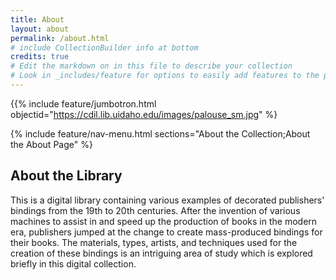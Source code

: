 ```yaml
---
title: About
layout: about
permalink: /about.html
# include CollectionBuilder info at bottom
credits: true
# Edit the markdown on in this file to describe your collection
# Look in _includes/feature for options to easily add features to the page
---
```


{{% include feature/jumbotron.html objectid="https://cdil.lib.uidaho.edu/images/palouse_sm.jpg" %}

{% include feature/nav-menu.html sections="About the Collection;About the About Page" %}

## About the Library

This is a digital library containing various examples of decorated publishers' bindings from the 19th to 20th centuries. After the invention of various machines to assist in and speed up the production of books in the modern era, publishers jumped at the change to create mass-produced bindings for their books. The materials, types, artists, and techniques used for the creation of these bindings is an intriguing area of study which is explored briefly in this digital collection. 
